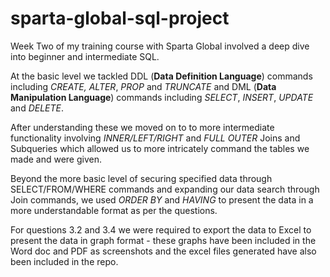 # sparta-global-sql-project
Week Two of my training course with Sparta Global involved a deep dive into beginner and intermediate SQL. 

At the basic level we tackled DDL (**Data Definition Language**) commands including *CREATE, ALTER*, *PROP* and *TRUNCATE* and DML (**Data Manipulation Language**) commands including *SELECT*, *INSERT*, *UPDATE* and *DELETE*.

After understanding these we moved on to to more intermediate functionality involving *INNER/LEFT/RIGHT* and *FULL OUTER* Joins and Subqueries which allowed us to more intricately command the tables we made and were given. 

Beyond the more basic level of securing specified data through SELECT/FROM/WHERE commands and expanding our data search through Join commands, we used *ORDER BY* and *HAVING* to present the data in a more understandable format as per the questions.

For questions 3.2 and 3.4 we were required to export the data to Excel to present the data in graph format - these graphs have been included in the Word doc and PDF as screenshots and the excel files generated have also been included in the repo.

